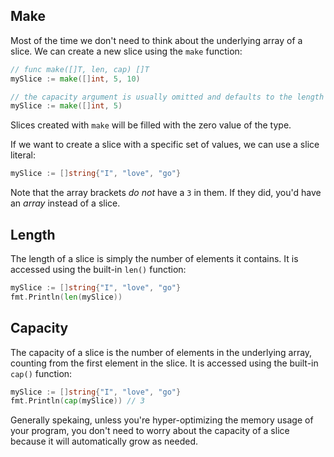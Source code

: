 ## Make

Most of the time we don't need to think about the underlying array of a slice.
We can create a new slice using the `make` function:

```go
// func make([]T, len, cap) []T
mySlice := make([]int, 5, 10)

// the capacity argument is usually omitted and defaults to the length
mySlice := make([]int, 5)
```

Slices created with `make` will be filled with the zero value of the type.

If we want to create a slice with a specific set of values, we can use a slice
literal:

```go
mySlice := []string{"I", "love", "go"}
```

Note that the array brackets <em>do not</em> have a `3` in them. If they did,
you'd have an <em>array</em> instead of a slice.

## Length

The length of a slice is simply the number of elements it contains. It is
accessed using the built-in `len()` function:

```go
mySlice := []string{"I", "love", "go"}
fmt.Println(len(mySlice))
```

## Capacity

The capacity of a slice is the number of elements in the underlying array,
counting from the first element in the slice. It is accessed using the built-in
`cap()` function:

```go
mySlice := []string{"I", "love", "go"}
fmt.Println(cap(mySlice)) // 3
```

Generally spekaing, unless you're hyper-optimizing the memory usage of your
program, you don't need to worry about the capacity of a slice because it will
automatically grow as needed.
